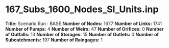 # 167_Subs_1600_Nodes_SI_Units.inp
**Title:** Scenario Run :  BASE
**Number of Nodes:** 1677
**Number of Links:** 1741
**Number of Pumps:** 4
**Number of Weirs:** 47
**Number of Orifices:** 0
**Number of Outfalls:** 13
**Number of Storages:** 15
**Number of Outlets:** 0
**Number of Subcatchments:** 197
**Number of Raingages:** 1
